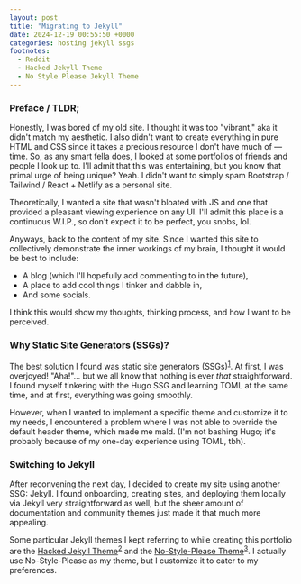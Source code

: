 ```yaml
---
layout: post
title: "Migrating to Jekyll"
date: 2024-12-19 00:55:50 +0000
categories: hosting jekyll ssgs
footnotes:
  - Reddit
  - Hacked Jekyll Theme
  - No Style Please Jekyll Theme
---
```


### Preface / TLDR;

Honestly, I was bored of my old site. I thought it was too "vibrant," aka it didn't match my aesthetic. I also didn't want to create everything in pure HTML and CSS since it takes a precious resource I don't have much of — time. So, as any smart fella does, I looked at some portfolios of friends and people I look up to. I'll admit that this was entertaining, but you know that primal urge of being unique? Yeah. I didn't want to simply spam Bootstrap / Tailwind / React + Netlify as a personal site.

Theoretically, I wanted a site that wasn't bloated with JS and one that provided a pleasant viewing experience on any UI. I'll admit this place is a continuous W.I.P., so don't expect it to be perfect, you snobs, lol.

Anyways, back to the content of my site. Since I wanted this site to collectively demonstrate the inner workings of my brain, I thought it would be best to include:

- A blog (which I'll hopefully add commenting to in the future),
- A place to add cool things I tinker and dabble in,
- And some socials.

I think this would show my thoughts, thinking process, and how I want to be perceived.

### Why Static Site Generators (SSGs)?

The best solution I found was static site generators (SSGs)<sup><a href="#footnote-1">1</a></sup>. At first, I was overjoyed! "Aha!"... but we all know that nothing is ever _that_ straightforward. I found myself tinkering with the Hugo SSG and learning TOML at the same time, and at first, everything was going smoothly.

However, when I wanted to implement a specific theme and customize it to my needs, I encountered a problem where I was not able to override the default header theme, which made me mald. (I'm not bashing Hugo; it's probably because of my one-day experience using TOML, tbh).

### Switching to Jekyll

After reconvening the next day, I decided to create my site using another SSG: Jekyll. I found onboarding, creating sites, and deploying them locally via Jekyll very straightforward as well, but the sheer amount of documentation and community themes just made it that much more appealing.

Some particular Jekyll themes I kept referring to while creating this portfolio are the [Hacked Jekyll Theme](#footnote-2)<sup><a href="#footnote-2">2</a></sup> and the [No-Style-Please Theme](#footnote-3)<sup><a href="#footnote-3">3</a></sup>. I actually use No-Style-Please as my theme, but I customize it to cater to my preferences.
